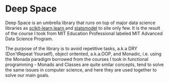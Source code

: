 <H1> Deep Space </H1>

Deep Space is an umbrella library that runs on top of major data science libraries as <a href="https://scikit-learn.org/"> scikit-learn learn </a> and <a href="https://www.statsmodels.org/">statsmodel<a> to site only few.
It is the result of the course I took from MIT Education Professional labeled MIT Advanced Data Science Program.

The purpose of the library is to avoid repetitive tasks, a.k.a DRY (Don'tRepeat Yourself), object oritented, a.k.a.OOP, and Monadic, i.e. using the Monada paradigm borrowed from the courses I took in functional programming - Monads and Classes are quite smilar concepts, tend to solve the same issues in computer science, and here they are used together to solve our main goals.


